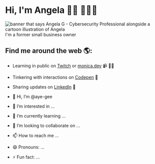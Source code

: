 # Hi, I'm Angela 👋🏾 👩🏾‍💻

<img src="https://raw.githubusercontent.com/M0nica/M0nica/master/gh-header-image-cropped.png" alt="banner that says Angela G - Cybersecurity Professional alongside a cartoon illustration of Angela">
I'm a former small business owner 


## Find me around the web 🌎: 
- Learning in public on <a href="https://www.twitch.tv/blacktechdiva">Twitch</a> or <a href="https://www.monica.dev">monica.dev</a> 📹 ✍🏾
- Tinkering with interactions on <a href="https://codepen.io/m0nica"> Codepen</a> 🏓
- Sharing updates on <a href="https://www.linkedin.com/in/monicampowell/">LinkedIn</a> 💼

- 👋 Hi, I’m @aye-gee
- 👀 I’m interested in ...
- 🌱 I’m currently learning ...
- 💞️ I’m looking to collaborate on ...
- 📫 How to reach me ...
- 😄 Pronouns: ...
- ⚡ Fun fact: ...

<!---
aye-gee/aye-gee is a ✨ special ✨ repository because its `README.md` (this file) appears on your GitHub profile.
You can click the Preview link to take a look at your changes.
--->
